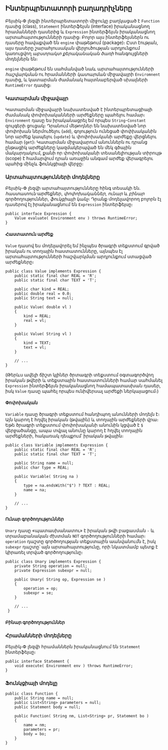 ## Ինտերպրետատորի բաղադրիչները

Բեյսիկ֊Փ լեզվի ինտերպրետատորի միջուկը բաղկացած է `Function` դասից (class), 
`Statement` ինտերֆեյսն (interface) իրականացնող հրամանների դասերից և `Expression` 
ինտերֆեյսն իրականացնող արտահայտությունների դասից։ Բոլոր այս ինտերֆեյսներն ու 
դասերը հավաքված են `engine` փաթեթում (package)։ Ըստ էության, այս դասերը 
շարահյուսական վերլուծության արդյունքում կառուցվող _աբստրակտ քերականական ծառի_
հանգույցների մոդելներն են։

`engine` փաթեթում են սահմանված նաև արտահայտությունների _հաշվարկման_ ու հրամանների 
_կատարման_ միջավայրի `Enviromnent` դասից, և կատարման ժամանակ հայտնաբերված 
սխալների `RuntimeError` դասից։


### Կատարման միջավայր

Կատարման միջավայրի նախատեսված է ինտերպրետացիայի ժամանակ փոփոխականների արժեքները 
պահելու համար։ `Environment` դասը ես իրականացրել եմ որպես `String`-`Constant`
զույգերի ցուցակ։ Դրանում մեթոդներ են նախատեսված նոր փոփոխան ներմուծելու (`add`), 
գոյություն ունեցած փոփխականին նոր արժեք կապելու (`update`) և փոփոխականի արժեքը 
վերցնելու համար (`get`)։ Կատարման միջավարում անուններն ու դրանց ընթացիկ արժեքները
կազմակերպված են մեկ գծային մակարդակում, քանի որ փոփոխականի տեսանելիության տիրույթ 
(scope) է համարվում դրան առաջին անգամ արժեք վերագրելու պահից մինչև ֆունկցիայի վերջը։


### Արտահայտությունների մոդելները

Բեյսիկ-Փ լեզվի արտահայտությունները հինգ տեսակի են. _հաստատուն_ արժեքներ, 
_փոփոխականներ_, _ունար_ և _բինար_ գործողություններ, _ֆուկցիայի կանչ_։ Դրանք 
մոդելավորող բոլորն էլ դասերով էլ իրականացնում են `Expression` ինտերֆեյսը։

````
public interface Expression {
    Value evaluate( Environment env ) throws RuntimeError;
}
````

#### Հաստատուն արժեք

`Value` դասով ես մոդելավորել եմ ինչպես ծրագրի տեքստում գրված իրական ու տողային 
հաստատունները, այնպես էլ արտահայտությունների հաշվարկման արդյունքում ստացված 
արժեքները։ 

````
public class Value implements Expression {
    public static final char REAL = 'R';
    public static final char TEXT = 'T';

    public char kind = REAL;
    public double real = 0.0;
    public String text = null;

    public Value( double vl )
    {
        kind = REAL;
        real = vl;
    }

    public Value( String vl )
    {
        kind = TEXT;
        text = vl;
    }
    
    // ...
}
````

(Թերևս ավելի ճիշտ կլիներ ծրտագրի տեքստում օգտագործվող իրական թվերի և տեքստային 
հաստատունների համար սահմանել `Expression` ինտերֆեյսն իրականացնող համապատասխան 
դասեր, իսկ `Value` դասը պահել որպես ունիվերսալ արժեքի ներկայացում։)


#### Փոփոխական

`Variable` դասը ծրագրի տեքստում հանդիպող անունների մոդելն է։ Այն կարող է հղվել
իրական (թվային) և տողային արժեքների վրա։ Եթե ծրագրի տեքստում փոփոխականի անունին
կցված է `$` վերջածանցը, ապա տվյալ անունը կարող է հղվել տողային արժեքների, 
հակառակ դեպքում՝ իրական թվային։

````
public class Variable implements Expression {
    public static final char REAL = 'R';
    public static final char TEXT = 'T';

    public String name = null;
    public char type = REAL;

    public Variable( String na )
    {
        type = na.endsWith("$") ? TEXT : REAL;
        name = na;
    }

    // ...
}
````


#### Ունար գործողություններ

`Unary` դասը «պատասխանատու» է իրական թվի բացասման `-` և տրամաբանական 
ժխտման `NOT` գործողությունների համար։ `operation` դաշտը գործողության
տեքստային աանվանումն է, իսկ `subexpr` դաշտը՝ այն արտահայտությունը, 
որի նկատմամբ պետք է կիրառել տրված գործողությունը։ 

````
public class Unary implements Expression {
    private String operation = null;
    private Expression subexpr = null;

    public Unary( String op, Expression se )
    {
        operation = op;
        subexpr = se;
    }

    // ...
 }
````

#### Բինար գործողություններ



### Հրամանների մոդելները

Բեյսիկ֊Փ լեզվի հրամաններն իրականացնում են `Statement` ինտերֆեյսը։

````
public interface Statement {
    void execute( Environment env ) throws RuntimeError;
}
````

### Ֆունկցիայի մոդելը

````
public class Function {
    public String name = null;
    public List<String> parameters = null;
    public Statement body = null;

    public Function( String nm, List<String> pr, Statement bo )
    {
        name = nm;
        parameters = pr;
        body = bo;
    }
}
````






